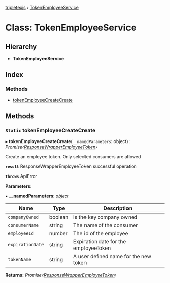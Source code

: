 [tripletexjs](../README.md) › [TokenEmployeeService](tokenemployeeservice.md)

# Class: TokenEmployeeService

## Hierarchy

* **TokenEmployeeService**

## Index

### Methods

* [tokenEmployeeCreateCreate](tokenemployeeservice.md#static-tokenemployeecreatecreate)

## Methods

### `Static` tokenEmployeeCreateCreate

▸ **tokenEmployeeCreateCreate**(`__namedParameters`: object): *Promise‹[ResponseWrapperEmployeeToken](../interfaces/responsewrapperemployeetoken.md)›*

Create an employee token. Only selected consumers are allowed

**`result`** ResponseWrapperEmployeeToken successful operation

**`throws`** ApiError

**Parameters:**

▪ **__namedParameters**: *object*

Name | Type | Description |
------ | ------ | ------ |
`companyOwned` | boolean | Is the key company owned |
`consumerName` | string | The name of the consumer |
`employeeId` | number | The id of the employee |
`expirationDate` | string | Expiration date for the employeeToken |
`tokenName` | string | A user defined name for the new token |

**Returns:** *Promise‹[ResponseWrapperEmployeeToken](../interfaces/responsewrapperemployeetoken.md)›*
